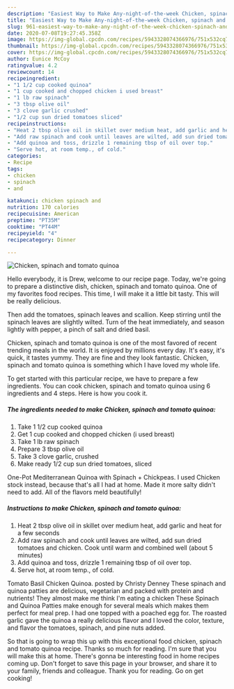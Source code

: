 ```yaml
---
description: "Easiest Way to Make Any-night-of-the-week Chicken, spinach and tomato quinoa"
title: "Easiest Way to Make Any-night-of-the-week Chicken, spinach and tomato quinoa"
slug: 961-easiest-way-to-make-any-night-of-the-week-chicken-spinach-and-tomato-quinoa
date: 2020-07-08T19:27:45.358Z
image: https://img-global.cpcdn.com/recipes/5943328074366976/751x532cq70/chicken-spinach-and-tomato-quinoa-recipe-main-photo.jpg
thumbnail: https://img-global.cpcdn.com/recipes/5943328074366976/751x532cq70/chicken-spinach-and-tomato-quinoa-recipe-main-photo.jpg
cover: https://img-global.cpcdn.com/recipes/5943328074366976/751x532cq70/chicken-spinach-and-tomato-quinoa-recipe-main-photo.jpg
author: Eunice McCoy
ratingvalue: 4.2
reviewcount: 14
recipeingredient:
- "1 1/2 cup cooked quinoa"
- "1 cup cooked and chopped chicken i used breast"
- "1 lb raw spinach"
- "3 tbsp olive oil"
- "3 clove garlic crushed"
- "1/2 cup sun dried tomatoes sliced"
recipeinstructions:
- "Heat 2 tbsp olive oil in skillet over medium heat, add garlic and heat for a few seconds"
- "Add raw spinach and cook until leaves are wilted, add sun dried tomatoes and chicken. Cook until warm and combined well (about 5 minutes)"
- "Add quinoa and toss, drizzle 1 remaining tbsp of oil over top."
- "Serve hot, at room temp., of cold."
categories:
- Recipe
tags:
- chicken
- spinach
- and

katakunci: chicken spinach and 
nutrition: 170 calories
recipecuisine: American
preptime: "PT35M"
cooktime: "PT44M"
recipeyield: "4"
recipecategory: Dinner

---
```



![Chicken, spinach and tomato quinoa](https://img-global.cpcdn.com/recipes/5943328074366976/751x532cq70/chicken-spinach-and-tomato-quinoa-recipe-main-photo.jpg)

Hello everybody, it is Drew, welcome to our recipe page. Today, we're going to prepare a distinctive dish, chicken, spinach and tomato quinoa. One of my favorites food recipes. This time, I will make it a little bit tasty. This will be really delicious.

Then add the tomatoes, spinach leaves and scallion. Keep stirring until the spinach leaves are slightly wilted. Turn of the heat immediately, and season lightly with pepper, a pinch of salt and dried basil.

Chicken, spinach and tomato quinoa is one of the most favored of recent trending meals in the world. It is enjoyed by millions every day. It's easy, it's quick, it tastes yummy. They are fine and they look fantastic. Chicken, spinach and tomato quinoa is something which I have loved my whole life.


To get started with this particular recipe, we have to prepare a few ingredients. You can cook chicken, spinach and tomato quinoa using 6 ingredients and 4 steps. Here is how you cook it.

<!--inarticleads1-->

##### The ingredients needed to make Chicken, spinach and tomato quinoa:

1. Take 1 1/2 cup cooked quinoa
1. Get 1 cup cooked and chopped chicken (i used breast)
1. Take 1 lb raw spinach
1. Prepare 3 tbsp olive oil
1. Take 3 clove garlic, crushed
1. Make ready 1/2 cup sun dried tomatoes, sliced


One-Pot Mediterranean Quinoa with Spinach + Chickpeas. I used Chicken stock instead, because that&#39;s all I had at home. Made it more salty didn&#39;t need to add. All of the flavors meld beautifully! 

<!--inarticleads2-->

##### Instructions to make Chicken, spinach and tomato quinoa:

1. Heat 2 tbsp olive oil in skillet over medium heat, add garlic and heat for a few seconds
1. Add raw spinach and cook until leaves are wilted, add sun dried tomatoes and chicken. Cook until warm and combined well (about 5 minutes)
1. Add quinoa and toss, drizzle 1 remaining tbsp of oil over top.
1. Serve hot, at room temp., of cold.


Tomato Basil Chicken Quinoa. posted by Christy Denney These spinach and quinoa patties are delicious, vegetarian and packed with protein and nutrients! They almost make me think I&#39;m eating a chicken These Spinach and Quinoa Patties make enough for several meals which makes them perfect for meal prep. I had one topped with a poached egg for. The roasted garlic gave the quinoa a really delicious flavor and I loved the color, texture, and flavor the tomatoes, spinach, and pine nuts added. 

So that is going to wrap this up with this exceptional food chicken, spinach and tomato quinoa recipe. Thanks so much for reading. I'm sure that you will make this at home. There's gonna be interesting food in home recipes coming up. Don't forget to save this page in your browser, and share it to your family, friends and colleague. Thank you for reading. Go on get cooking!
